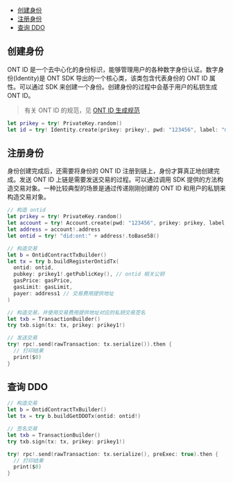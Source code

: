 
- [创建身份](#%E5%88%9B%E5%BB%BA%E8%BA%AB%E4%BB%BD)
- [注册身份](#%E6%B3%A8%E5%86%8C%E8%BA%AB%E4%BB%BD)
- [查询 DDO](#%E6%9F%A5%E8%AF%A2-ddo)

## 创建身份

ONT ID 是一个去中心化的身份标识，能够管理用户的各种数字身份认证。数字身份(Identity)是 ONT SDK 导出的一个核心类，该类包含代表身份的 ONT ID 属性。可以通过 SDK 来创建一个身份。创建身份的过程中会基于用户的私钥生成 ONT ID。

> 有关 ONT ID 的规范，见 [ONT ID 生成规范](https://ontio.github.io/documentation/ONTID_protocol_spec_en.html)

```swift
let prikey = try! PrivateKey.random()
let id = try! Identity.create(prikey: prikey!, pwd: "123456", label: "mickey")
```

## 注册身份

身份创建完成后，还需要将身份的 ONT ID 注册到链上，身份才算真正地创建完成。发送 ONT ID 上链是需要发送交易的过程。可以通过调用 SDK 提供的方法构造交易对象。一种比较典型的场景是通过传递刚刚创建的 ONT ID 和用户的私钥来构造交易对象。

```swift
// 构造 ontid
let prikey = try! PrivateKey.random()
let account = try! Account.create(pwd: "123456", prikey: prikey, label: "", params: nil)
let address = account!.address
let ontid = try! "did:ont:" + address!.toBase58()

// 构造交易
let b = OntidContractTxBuilder()
let tx = try b.buildRegisterOntidTx(
  ontid: ontid,
  pubkey: prikey1!.getPublicKey(), // ontid 相关公钥
  gasPrice: gasPrice,
  gasLimit: gasLimit,
  payer: address1 // 交易费用提供地址
)

// 构造交易，并使用交易费用提供地址对应的私钥交易签名
let txb = TransactionBuilder()
try txb.sign(tx: tx, prikey: prikey1!)

// 发送交易
try! rpc!.send(rawTransaction: tx.serialize()).then {
  // 打印结果
  print($0)
}
```

## 查询 DDO

```swift
// 构造交易
let b = OntidContractTxBuilder()
let tx = try b.buildGetDDOTx(ontid: ontid!)

// 签名交易
let txb = TransactionBuilder()
try txb.sign(tx: tx, prikey: prikey1!)

try! rpc!.send(rawTransaction: tx.serialize(), preExec: true).then {
  // 打印结果
  print($0)
}
```